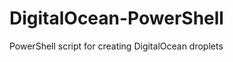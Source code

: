 DigitalOcean-PowerShell
=======================

PowerShell script for creating DigitalOcean droplets
